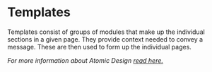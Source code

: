 # Templates
Templates consist of groups of modules that make up the individual sections in a given page. They provide context needed to convey a message. These are then used to form up the individual pages. 

*For more information about Atomic Design [read here.](/common)*